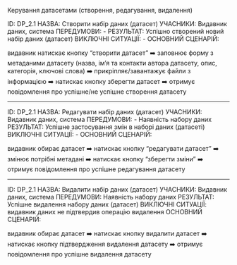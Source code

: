 Керування датасетами (створення, редагування, видалення)

ID: DP_2.1
НАЗВА: Створити набір даних (датасет)
УЧАСНИКИ: Видавник даних, система
ПЕРЕДУМОВИ: -
РЕЗУЛЬТАТ: Успішно створений новий набір даних (датасет)
ВИКЛЮЧНІ СИТУАЦІЇ: -
ОСНОВНИЙ СЦЕНАРІЙ:

видавник натискає кнопку “створити датасет” ➡️ заповнює форму з метаданими датасету (назва, ім’я та контакти автора датасету, опис, категорія, ключові слова) ➡️ прикріпляє/завантажує файли з інформацією ➡️ натискає кнопку зберегти датасет ➡️ отримує повідомлення про успішне/не успішне створення датасету

---

ID: DP_2.1
НАЗВА: Редагувати набір даних (датасет)
УЧАСНИКИ: Видавник даних, система
ПЕРЕДУМОВИ: - Наявність набору даних
РЕЗУЛЬТАТ: Успішне застосування змін в наборі даних (датасеті)
ВИКЛЮЧНІ СИТУАЦІЇ: -
ОСНОВНИЙ СЦЕНАРІЙ:

видавник обирає датасет ➡️ натискає кнопку “редагувати датасет” ➡️
змінює потрібні метадані ➡️ натискає кнопку “зберегти зміни” ➡️ отримує повідомлення про успішне редагування датасету

---

ID: DP_2.1
НАЗВА: Видалити набір даних (датасет)
УЧАСНИКИ: Видавник даних, система
ПЕРЕДУМОВИ: Наявність набору даних
РЕЗУЛЬТАТ: Успішне видалення набору даних (датасет)
ВИКЛЮЧНІ СИТУАЦІЇ: видавник даних не підтвердив операцію видалення
ОСНОВНИЙ СЦЕНАРІЙ:

видавник обирає датасет ➡️ натискає кнопку видалити датасет ➡️ натискає кнопку підтвердження видалення датасету ➡️ отримує повідомлення про успішне видалення датасету
